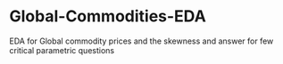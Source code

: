 # Global-Commodities-EDA
EDA for Global commodity prices and the skewness and answer for few critical parametric questions
